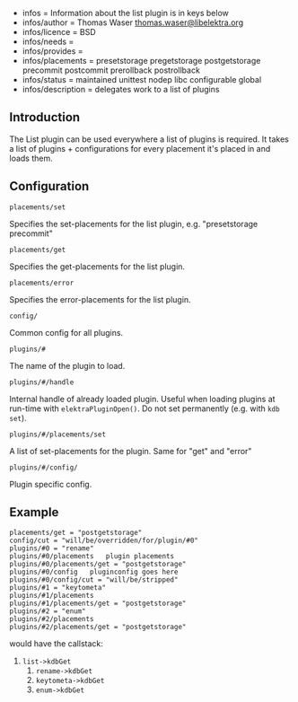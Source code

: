 - infos = Information about the list plugin is in keys below
- infos/author = Thomas Waser <thomas.waser@libelektra.org>
- infos/licence = BSD
- infos/needs =
- infos/provides =
- infos/placements = presetstorage pregetstorage postgetstorage precommit postcommit prerollback postrollback
- infos/status = maintained unittest nodep libc configurable global
- infos/description = delegates work to a list of plugins

## Introduction

The List plugin can be used everywhere a list of plugins is required. It takes a list of plugins + configurations
for every placement it's placed in and loads them.

## Configuration

`placements/set`

Specifies the set-placements for the list plugin, e.g. "presetstorage precommit"

`placements/get`

Specifies the get-placements for the list plugin.

`placements/error`

Specifies the error-placements for the list plugin.

`config/`

Common config for all plugins.

`plugins/#`

The name of the plugin to load.

`plugins/#/handle`

Internal handle of already loaded plugin. Useful when loading plugins at
run-time with `elektraPluginOpen()`. Do not set permanently (e.g. with
`kdb set`).

`plugins/#/placements/set`

A list of set-placements for the plugin. Same for "get" and "error"

`plugins/#/config/`

Plugin specific config.

## Example

```
placements/get = "postgetstorage"
config/cut = "will/be/overridden/for/plugin/#0"
plugins/#0 = "rename"
plugins/#0/placements   plugin placements
plugins/#0/placements/get = "postgetstorage"
plugins/#0/config   pluginconfig goes here
plugins/#0/config/cut = "will/be/stripped"
plugins/#1 = "keytometa"
plugins/#1/placements
plugins/#1/placements/get = "postgetstorage"
plugins/#2 = "enum"
plugins/#2/placements
plugins/#2/placements/get = "postgetstorage"
```

would have the callstack:

1. `list->kdbGet`
   1. `rename->kdbGet`
   2. `keytometa->kdbGet`
   3. `enum->kdbGet`
